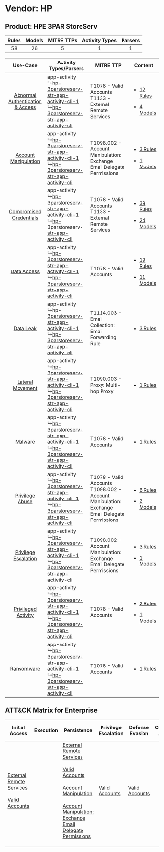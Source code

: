 Vendor: HP
==========
Product: HPE 3PAR StoreServ
---------------------------
| Rules | Models | MITRE TTPs | Activity Types | Parsers |
|:-----:|:------:|:----------:|:--------------:|:-------:|
|  58   |   26   |     5      |       1        |    1    |

|    Use-Case    | Activity Types/Parsers    | MITRE TTP    | Content    |
|:----:| ---- | ---- | ---- |
| [Abnormal Authentication & Access](../../../UseCases/uc_abnormal_authentication_&_access.md) |  app-activity<br> ↳[hp-3parstoreserv-str-app-activity-cli-1](Ps/pC_hp3parstoreservstrappactivitycli1.md)<br> ↳[hp-3parstoreserv-str-app-activity-cli](Ps/pC_hp3parstoreservstrappactivitycli.md)<br> | T1078 - Valid Accounts<br>T1133 - External Remote Services<br>    | [<ul><li>12 Rules</li></ul><ul><li>4 Models</li></ul>](RM/r_m_hp_hpe_3par_storeserv_Abnormal_Authentication_&_Access.md) |
|    [Account Manipulation](../../../UseCases/uc_account_manipulation.md)    |  app-activity<br> ↳[hp-3parstoreserv-str-app-activity-cli-1](Ps/pC_hp3parstoreservstrappactivitycli1.md)<br> ↳[hp-3parstoreserv-str-app-activity-cli](Ps/pC_hp3parstoreservstrappactivitycli.md)<br> | T1098.002 - Account Manipulation: Exchange Email Delegate Permissions<br>    | [<ul><li>3 Rules</li></ul><ul><li>1 Models</li></ul>](RM/r_m_hp_hpe_3par_storeserv_Account_Manipulation.md)    |
|          [Compromised Credentials](../../../UseCases/uc_compromised_credentials.md)          |  app-activity<br> ↳[hp-3parstoreserv-str-app-activity-cli-1](Ps/pC_hp3parstoreservstrappactivitycli1.md)<br> ↳[hp-3parstoreserv-str-app-activity-cli](Ps/pC_hp3parstoreservstrappactivitycli.md)<br> | T1078 - Valid Accounts<br>T1133 - External Remote Services<br>    | [<ul><li>39 Rules</li></ul><ul><li>24 Models</li></ul>](RM/r_m_hp_hpe_3par_storeserv_Compromised_Credentials.md)         |
|    [Data Access](../../../UseCases/uc_data_access.md)    |  app-activity<br> ↳[hp-3parstoreserv-str-app-activity-cli-1](Ps/pC_hp3parstoreservstrappactivitycli1.md)<br> ↳[hp-3parstoreserv-str-app-activity-cli](Ps/pC_hp3parstoreservstrappactivitycli.md)<br> | T1078 - Valid Accounts<br>    | [<ul><li>19 Rules</li></ul><ul><li>11 Models</li></ul>](RM/r_m_hp_hpe_3par_storeserv_Data_Access.md)    |
|    [Data Leak](../../../UseCases/uc_data_leak.md)    |  app-activity<br> ↳[hp-3parstoreserv-str-app-activity-cli-1](Ps/pC_hp3parstoreservstrappactivitycli1.md)<br> ↳[hp-3parstoreserv-str-app-activity-cli](Ps/pC_hp3parstoreservstrappactivitycli.md)<br> | T1114.003 - Email Collection: Email Forwarding Rule<br>    | [<ul><li>3 Rules</li></ul>](RM/r_m_hp_hpe_3par_storeserv_Data_Leak.md)    |
|    [Lateral Movement](../../../UseCases/uc_lateral_movement.md)    |  app-activity<br> ↳[hp-3parstoreserv-str-app-activity-cli-1](Ps/pC_hp3parstoreservstrappactivitycli1.md)<br> ↳[hp-3parstoreserv-str-app-activity-cli](Ps/pC_hp3parstoreservstrappactivitycli.md)<br> | T1090.003 - Proxy: Multi-hop Proxy<br>    | [<ul><li>1 Rules</li></ul>](RM/r_m_hp_hpe_3par_storeserv_Lateral_Movement.md)    |
|    [Malware](../../../UseCases/uc_malware.md)    |  app-activity<br> ↳[hp-3parstoreserv-str-app-activity-cli-1](Ps/pC_hp3parstoreservstrappactivitycli1.md)<br> ↳[hp-3parstoreserv-str-app-activity-cli](Ps/pC_hp3parstoreservstrappactivitycli.md)<br> | T1078 - Valid Accounts<br>    | [<ul><li>1 Rules</li></ul>](RM/r_m_hp_hpe_3par_storeserv_Malware.md)    |
|    [Privilege Abuse](../../../UseCases/uc_privilege_abuse.md)    |  app-activity<br> ↳[hp-3parstoreserv-str-app-activity-cli-1](Ps/pC_hp3parstoreservstrappactivitycli1.md)<br> ↳[hp-3parstoreserv-str-app-activity-cli](Ps/pC_hp3parstoreservstrappactivitycli.md)<br> | T1078 - Valid Accounts<br>T1098.002 - Account Manipulation: Exchange Email Delegate Permissions<br> | [<ul><li>6 Rules</li></ul><ul><li>2 Models</li></ul>](RM/r_m_hp_hpe_3par_storeserv_Privilege_Abuse.md)    |
|    [Privilege Escalation](../../../UseCases/uc_privilege_escalation.md)    |  app-activity<br> ↳[hp-3parstoreserv-str-app-activity-cli-1](Ps/pC_hp3parstoreservstrappactivitycli1.md)<br> ↳[hp-3parstoreserv-str-app-activity-cli](Ps/pC_hp3parstoreservstrappactivitycli.md)<br> | T1098.002 - Account Manipulation: Exchange Email Delegate Permissions<br>    | [<ul><li>3 Rules</li></ul><ul><li>1 Models</li></ul>](RM/r_m_hp_hpe_3par_storeserv_Privilege_Escalation.md)    |
|    [Privileged Activity](../../../UseCases/uc_privileged_activity.md)    |  app-activity<br> ↳[hp-3parstoreserv-str-app-activity-cli-1](Ps/pC_hp3parstoreservstrappactivitycli1.md)<br> ↳[hp-3parstoreserv-str-app-activity-cli](Ps/pC_hp3parstoreservstrappactivitycli.md)<br> | T1078 - Valid Accounts<br>    | [<ul><li>2 Rules</li></ul><ul><li>1 Models</li></ul>](RM/r_m_hp_hpe_3par_storeserv_Privileged_Activity.md)    |
|    [Ransomware](../../../UseCases/uc_ransomware.md)    |  app-activity<br> ↳[hp-3parstoreserv-str-app-activity-cli-1](Ps/pC_hp3parstoreservstrappactivitycli1.md)<br> ↳[hp-3parstoreserv-str-app-activity-cli](Ps/pC_hp3parstoreservstrappactivitycli.md)<br> | T1078 - Valid Accounts<br>    | [<ul><li>1 Rules</li></ul>](RM/r_m_hp_hpe_3par_storeserv_Ransomware.md)    |

ATT&CK Matrix for Enterprise
----------------------------
| Initial Access                                                                                                                                   | Execution | Persistence                                                                                                                                                                                                                                                                                                                                 | Privilege Escalation                                                | Defense Evasion                                                     | Credential Access | Discovery | Lateral Movement | Collection                                                                                                                                                            | Command and Control                                                                                                                       | Exfiltration | Impact |
| ------------------------------------------------------------------------------------------------------------------------------------------------ | --------- | ------------------------------------------------------------------------------------------------------------------------------------------------------------------------------------------------------------------------------------------------------------------------------------------------------------------------------------------- | ------------------------------------------------------------------- | ------------------------------------------------------------------- | ----------------- | --------- | ---------------- | --------------------------------------------------------------------------------------------------------------------------------------------------------------------- | ----------------------------------------------------------------------------------------------------------------------------------------- | ------------ | ------ |
| [External Remote Services](https://attack.mitre.org/techniques/T1133)<br><br>[Valid Accounts](https://attack.mitre.org/techniques/T1078)<br><br> |           | [External Remote Services](https://attack.mitre.org/techniques/T1133)<br><br>[Valid Accounts](https://attack.mitre.org/techniques/T1078)<br><br>[Account Manipulation](https://attack.mitre.org/techniques/T1098)<br><br>[Account Manipulation: Exchange Email Delegate Permissions](https://attack.mitre.org/techniques/T1098/002)<br><br> | [Valid Accounts](https://attack.mitre.org/techniques/T1078)<br><br> | [Valid Accounts](https://attack.mitre.org/techniques/T1078)<br><br> |                   |           |                  | [Email Collection](https://attack.mitre.org/techniques/T1114)<br><br>[Email Collection: Email Forwarding Rule](https://attack.mitre.org/techniques/T1114/003)<br><br> | [Proxy: Multi-hop Proxy](https://attack.mitre.org/techniques/T1090/003)<br><br>[Proxy](https://attack.mitre.org/techniques/T1090)<br><br> |              |        |